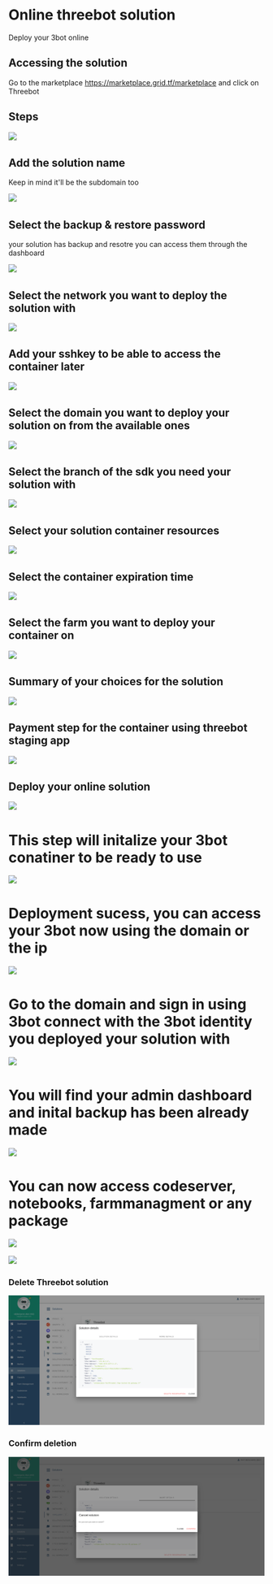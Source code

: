 # Online threebot solution

Deploy your 3bot online

## Accessing the solution

Go to the marketplace https://marketplace.grid.tf/marketplace and click on Threebot

## Steps

![](./img/threebot_1.png)

## Add the solution name

Keep in mind it'll be the subdomain too

![](./img/threebot_2.png)

## Select the backup & restore password

your solution has backup and resotre you can access them through the dashboard

![](./img/threebot_3.png)

## Select the network you want to deploy the solution with

![](./img/threebot_4.png)

## Add your sshkey to be able to access the container later

![](./img/threebot_5.png)

## Select the domain you want to deploy your solution on from the available ones

![](./img/threebot_6.png)

## Select the branch of the sdk you need your solution with

![](./img/threebot_7.png)

## Select your solution container resources

![](./img/threebot_8.png)

## Select the container expiration time

![](./img/threebot_9.png)

## Select the farm you want to deploy your container on

![](./img/threebot_10.png)

## Summary of your choices for the solution

![](./img/threebot_11.png)

## Payment step for the container using threebot staging app

![](./img/threebot_12.png)

## Deploy your online solution

![](./img/threebot_13.png)

# This step will initalize your 3bot conatiner to be ready to use

![](./img/threebot_14.png)

# Deployment sucess, you can access your 3bot now using the domain or the ip

![](./img/threebot_15.png)

# Go to the domain and sign in using 3bot connect with the 3bot identity you deployed your solution with

![](./img/threebot_16.png)

# You will find your admin dashboard and inital backup has been already made

![](./img/threebot_17.png)

# You can now access codeserver, notebooks, farmmanagment or any package

![](./img/threebot_18.png)

![](./img/threebot_19.png)

### Delete Threebot solution
![](./img/threebot_20.png)

### Confirm deletion 
![](./img/threebot_21.png)